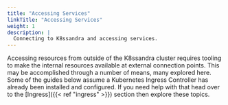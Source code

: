 ```yaml
---
title: "Accessing Services"
linkTitle: "Accessing Services"
weight: 1
description: |
  Connecting to K8ssandra and accessing services.
---
```


Accessing resources from outside of the K8ssandra cluster requires tooling to
make the internal resources available at external connection points. This may be
accomplished through a number of means, many explored here. Some of the guides
below assume a Kubernetes Ingress Controller has already been installed and
configured. If you need help with that head over to the [Ingress]({{< ref
"ingress" >}}) section then explore these topics.
